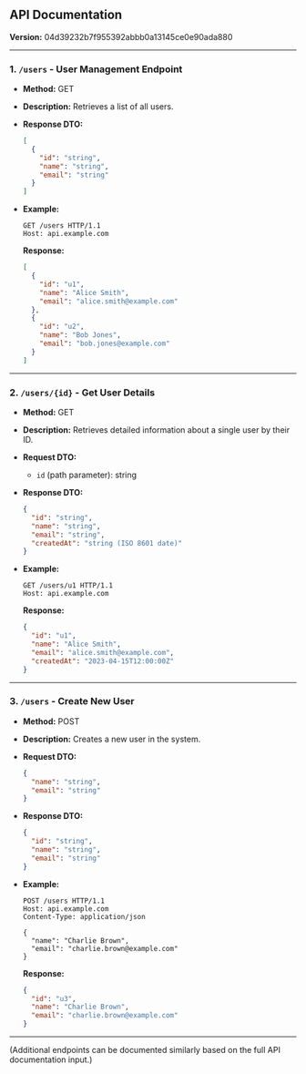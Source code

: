 ## API Documentation

**Version:** 04d39232b7f955392abbb0a13145ce0e90ada880

---

### 1. `/users` - User Management Endpoint

- **Method:** GET
- **Description:** Retrieves a list of all users.
- **Response DTO:**
  ```json
  [
    {
      "id": "string",
      "name": "string",
      "email": "string"
    }
  ]
  ```

- **Example:**
  ```http
  GET /users HTTP/1.1
  Host: api.example.com
  ```

  **Response:**
  ```json
  [
    {
      "id": "u1",
      "name": "Alice Smith",
      "email": "alice.smith@example.com"
    },
    {
      "id": "u2",
      "name": "Bob Jones",
      "email": "bob.jones@example.com"
    }
  ]
  ```

---

### 2. `/users/{id}` - Get User Details

- **Method:** GET
- **Description:** Retrieves detailed information about a single user by their ID.
- **Request DTO:**
  - `id` (path parameter): string

- **Response DTO:**
  ```json
  {
    "id": "string",
    "name": "string",
    "email": "string",
    "createdAt": "string (ISO 8601 date)"
  }
  ```

- **Example:**
  ```http
  GET /users/u1 HTTP/1.1
  Host: api.example.com
  ```

  **Response:**
  ```json
  {
    "id": "u1",
    "name": "Alice Smith",
    "email": "alice.smith@example.com",
    "createdAt": "2023-04-15T12:00:00Z"
  }
  ```

---

### 3. `/users` - Create New User

- **Method:** POST
- **Description:** Creates a new user in the system.
- **Request DTO:**
  ```json
  {
    "name": "string",
    "email": "string"
  }
  ```

- **Response DTO:**
  ```json
  {
    "id": "string",
    "name": "string",
    "email": "string"
  }
  ```

- **Example:**
  ```http
  POST /users HTTP/1.1
  Host: api.example.com
  Content-Type: application/json

  {
    "name": "Charlie Brown",
    "email": "charlie.brown@example.com"
  }
  ```

  **Response:**
  ```json
  {
    "id": "u3",
    "name": "Charlie Brown",
    "email": "charlie.brown@example.com"
  }
  ```

---

(Additional endpoints can be documented similarly based on the full API documentation input.)